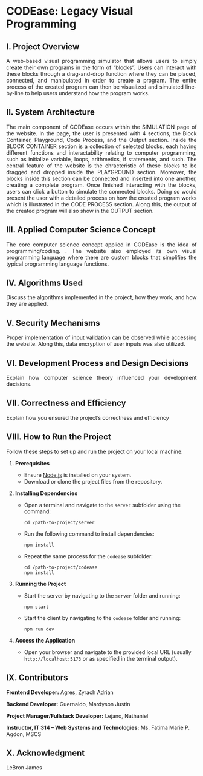 # CODEase: Legacy Visual Programming

## I. Project Overview
<p align="justify">A web-based visual programming simulator that allows users to simply create their own programs in the form of  “blocks”. Users can interact with these blocks through a drag-and-drop function where they can be placed, connected, and manipulated in order to create a program. The entire process of the created program can then be visualized and simulated line-by-line to help users understand how the program works.</p>

## II. System Architecture
<p align="justify">The main component of CODEase occurs within the SIMULATION page of the website. In the page, the user is presented with 4 sections, the Block Container, Playground, Code Process, and the Output section. Inside the BLOCK CONTAINER section is a collection of selected blocks, each having different functions and interactability relating to computer programming, such as initialize variable, loops, arithmetics, if statements, and such. The central feature of the website is the chracteristic of these blocks to be dragged and dropped inside the PLAYGROUND section. Moreover, the blocks inside this section can be connected and inserted into one another, creating a complete program. Once finished interacting with the blocks, users can click a button to simulate the connected blocks. Doing so would present the user with a detailed process on how the created program works which is illustrated in the CODE PROCESS section. Along this, the output of the created program will also show in the OUTPUT section.</p>

## III. Applied Computer Science Concept
<p align="justify">The core computer science concept applied in CODEase is the idea of programming/coding. . The website also employed its own visual programming language where there are custom blocks that simplifies the typical programming language functions.</p>

## IV. Algorithms Used
<p align="justify">Discuss the algorithms implemented in the project, how they work, and how they are applied.</p>

## V. Security Mechanisms
<p align="justify">Proper implementation of input validation can be observed while accessing the website. Along this, data encryption of user inputs was also utilized.</p>

## VI. Development Process and Design Decisions
<p align="justify">Explain how computer science theory influenced your development decisions.</p>

## VII. Correctness and Efficiency
<p align="justify">Explain how you ensured the project’s correctness and efficiency</p>

## VIII. How to Run the Project
<p align="justify">Follow these steps to set up and run the project on your local machine:</p>  

1. **Prerequisites**  
   - Ensure [Node.js](https://nodejs.org/) is installed on your system.  
   - Download or clone the project files from the repository.

2. **Installing Dependencies**  
   - Open a terminal and navigate to the `server` subfolder using the command:  
     ```
     cd /path-to-project/server
     ```
   - Run the following command to install dependencies:  
     ```
     npm install
     ```
   - Repeat the same process for the `codease` subfolder:  
     ```
     cd /path-to-project/codease
     npm install
     ```

3. **Running the Project**  
   - Start the server by navigating to the `server` folder and running:  
     ```
     npm start
     ```
   - Start the client by navigating to the `codease` folder and running:  
     ```
     npm run dev
     ```

4. **Access the Application**  
   - Open your browser and navigate to the provided local URL (usually `http://localhost:5173` or as specified in the terminal output).  


## IX. Contributors
<p><b>Frontend Developer:</b> Agres, Zyrach Adrian</p>
<p><b>Backend Developer:</b> Guernaldo, Mardyson Justin</p>
<p><b>Project Manager/Fullstack Developer:</b> Lejano, Nathaniel</p>
<p><b>Instructor, IT 314 – Web Systems and Technologies:</b> Ms. Fatima Marie P. Agdon, MSCS</p>

## X. Acknowledgment
<p align="justify">LeBron James</p>
